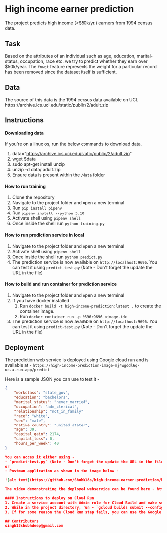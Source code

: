 # High income earner prediction
The project predicts high income (>$50k/yr.) earners from 1994 census data.

## Task
Based on the attributes of an individual such as age, education,
marital-status, occupation, race etc. we try to predict whether they earn over $50k/year. The `fnwgt` feature represents the weight for a particular record has been removed since the dataset itself is sufficient.

## Data
The source of this data is the 1994 census data available on UCI.
https://archive.ics.uci.edu/static/public/2/adult.zip

## Instructions

#### Downloading data
If you're on a linux os, run the below commands to download data.
1. data="https://archive.ics.uci.edu/static/public/2/adult.zip"
2. wget $data
3. sudo apt-get install unzip
4. unzip -d data/ adult.zip
5. Ensure data is present within the `/data` folder

#### How to run training
1. Clone the repository
2. Navigate to the project folder and open a new terminal
3. Run `pip install pipenv`
4. Run `pipenv install --python 3.10`
5. Activate shell using `pipenv shell`
6. Once inside the shell run `python training.py`

#### How to run prediction service in local
1. Navigate to the project folder and open a new terminal
2. Activate shell using `pipenv shell`
3. Once inside the shell run `python predict.py`
4. The prediction service is now available on `http://localhost:9696`. You can test it using `predict-test.py` (Note - Don't forget the update the URL in the file)

#### How to build and run container for prediction service
1. Navigate to the project folder and open a new terminal
2. If you have docker installed
    1. Run `docker build -t high-income-prediction:latest .` to create the container image.
    2. Run `docker container run -p 9696:9696 <image-id>`
3. The prediction service is now available on `http://localhost:9696`. You can test it using `predict-test.py` (Note - Don't forget the update the URL in the file)

## Deployment
The prediction web service is deployed using Google cloud run and is available at - `https://high-income-prediction-image-mj4wgddl6q-uc.a.run.app/predict`

Here is a sample JSON you can use to test it - 
```JSON
{
    "workclass": "state_gov", 
    "education": "bachelors", 
    "marital_status": "never_married", 
    "occupation": "adm_clerical", 
    "relationship": "not_in_family", 
    "race": "white", 
    "sex": "male", 
    "native_country": "united_states", 
    "age": 39, 
    "capital_gain": 2174, 
    "capital_loss": 0, 
    "hours_per_week": 40
}

You can acces it either using -
- `predict-test.py` (Note - Don't forget the update the URL in the file)
or
- Postman application as shown in the image below -

![alt text](https://github.com/Shubh18s/high-income-earner-prediction/blob/6385ba9d20b63529fe17fedf6144c1ec6a15bdf4/high-income-earner-web-service-screenshot.png)

The video demonstrating the deployed webservice can be found here - https://vimeo.com/manage/videos/881664892

#### Instructions to deploy on Cloud Run
1. Create a service account with Admin role for Cloud Build and make sure the service account has Admin role to Cloud Run.
2. While in the project directory, run - `gcloud builds submit --config cloudbuild.yaml` using the cloud build service account. This should build and deploy the image as a service on Cloud Run.
3. If for some reason the Cloud Run step fails, you can use the Google Cloud UI to directly deploy the image from Container Registry to Cloud Run as well.

## Contributors
singh18shubhdeep@gmail.com